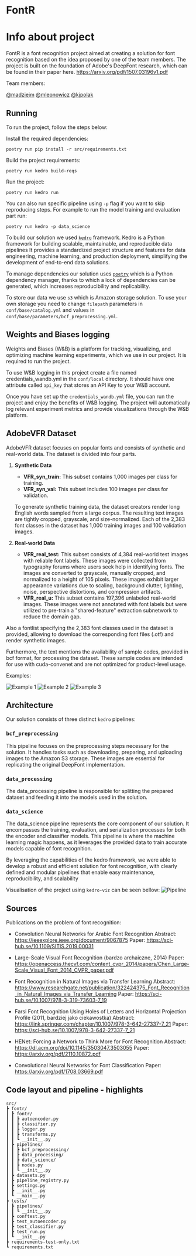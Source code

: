 # **FontR**

# **Info about project**

FontR is a font recognition project aimed at creating a solution for font recognition based on the idea proposed by one of the team members. The project is built on the foundation of Adobe's DeepFont research, which can be found in their paper here. https://arxiv.org/pdf/1507.03196v1.pdf

Team members:

[@madziejm](https://github.com/madziejm)
[@mleonowicz](https://github.com/mleonowicz)
[@kjpolak](https://github.com/kjpolak)

## **Running**

To run the project, follow the steps below:

Install the required dependencies:
```
poetry run pip install -r src/requirements.txt
```

Build the project requirements:
```
poetry run kedro build-reqs
```

Run the project:
```
poetry run kedro run
```

You can also run specific pipeline using `-p` flag if you want to skip reproducing steps.
For example to run the model training and evaluation part run:
```
poetry run kedro -p data_science
```

To build our solution we used [`kedro`](https://kedro.org/) framework.
Kedro is a Python framework for building scalable, maintainable, and reproducible data pipelines
It provides a standardized project structure and features for data engineering, machine learning, and production deployment, simplifying the development of end-to-end data solutions.

To manage dependencies our solution uses [`poetry`](https://python-poetry.org/) which is a Python dependency manager, thanks to which a lock of dependencies can be generated, which increases reproducibility and replicability.

To store our data we use `s3` which is Amazon storage solution.
To use your own storage you need to change `filepath` parameters in `conf/base/catalog.yml` and values in `conf/base/parameters/bcf_preprocessing.yml`.

## **Weights and Biases logging**

Weights and Biases (W&B) is a platform for tracking, visualizing, and optimizing machine learning experiments, which we use in our project.
It is required to run the project.

To use W&B logging in this project create a file named credentials_wandb.yml in the `conf/local` directory. It should have one attribute called `api_key` that stores an API Key to your W&B account.

Once you have set up the `credentials_wandb.yml` file, you can run the project and enjoy the benefits of W&B logging. The project will automatically log relevant experiment metrics and provide visualizations through the W&B platform.

## **AdobeVFR Dataset**

AdobeVFR dataset focuses on popular fonts and consists of synthetic and real-world data. The dataset is divided into four parts.

1. **Synthetic Data**
   - **VFR_syn_train:** This subset contains 1,000 images per class for training.
   - **VFR_syn_val:** This subset includes 100 images per class for validation.
   
   To generate synthetic training data, the dataset creators render long English words sampled from a large corpus. The resulting text images are tightly cropped, grayscale, and size-normalized. Each of the 2,383 font classes in the dataset has 1,000 training images and 100 validation images.

2. **Real-world Data**
   - **VFR_real_test:** This subset consists of 4,384 real-world test images with reliable font labels. These images were collected from typography forums where users seek help in identifying fonts. The images are converted to grayscale, manually cropped, and normalized to a height of 105 pixels. These images exhibit larger appearance variations due to scaling, background clutter, lighting, noise, perspective distortions, and compression artifacts.
   - **VFR_real_u:** This subset contains 197,396 unlabeled real-world images. These images were not annotated with font labels but were utilized to pre-train a "shared-feature" extraction subnetwork to reduce the domain gap.

Also a fontlist specifying the 2,383 font classes used in the dataset is provided, allowing to download the corresponding font files (.otf) and render synthetic images.

Furthermore, the text mentions the availability of sample codes, provided in bcf format, for processing the dataset. These sample codes are intended for use with cuda-convenet and are not optimized for product-level usage.

Examples:

![Example 1](./img/1.png)
![Example 2](./img/2.png)
![Example 3](./img/3.png)

## Architecture

Our solution consists of three distinct `kedro` pipelines:

### `bcf_preprocessing`
This pipeline focuses on the preprocessing steps necessary for the solution. It handles tasks such as downloading, preparing, and uploading images to the Amazon S3 storage. These images are essential for replicating the original DeepFont implementation.

### `data_processing`
The data_processing pipeline is responsible for splitting the prepared dataset and feeding it into the models used in the solution.

### `data_science`
The data_science pipeline represents the core component of our solution. It encompasses the training, evaluation, and serialization processes for both the encoder and classifier models. This pipeline is where the machine learning magic happens, as it leverages the provided data to train accurate models capable of font recognition.

By leveraging the capabilities of the kedro framework, we were able to develop a robust and efficient solution for font recognition, with clearly defined and modular pipelines that enable easy maintenance, reproducibility, and scalability

Visualisation of the project using `kedro-viz` can be seen bellow:
![Pipeline](./img/kedro-pipeline.png)

## Sources

Publications on the problem of font recognition:

- Convolution Neural Networks for Arabic Font Recognition
Abstract: https://ieeexplore.ieee.org/document/9067875
Paper: https://sci-hub.se/10.1109/SITIS.2019.00031

- Large-Scale Visual Font Recognition (bardzo archaiczne, 2014)
Paper: https://openaccess.thecvf.com/content_cvpr_2014/papers/Chen_Large-Scale_Visual_Font_2014_CVPR_paper.pdf

- Font Recognition in Natural Images via Transfer Learning
Abstract: https://www.researchgate.net/publication/322424375_Font_Recognition_in_Natural_Images_via_Transfer_Learning
Paper: https://sci-hub.se/10.1007/978-3-319-73603-7_19

- Farsi Font Recognition Using Holes of Letters and Horizontal Projection Profile (2011, bardziej jako ciekawostka)
Abstract: https://link.springer.com/chapter/10.1007/978-3-642-27337-7_21
Paper: https://sci-hub.se/10.1007/978-3-642-27337-7_21

- HENet: Forcing a Network to Think More for Font Recognition
Abstract: https://dl.acm.org/doi/10.1145/3503047.3503055
Paper: https://arxiv.org/pdf/2110.10872.pdf

- Convolutional Neural Networks for Font Classification
Paper: https://arxiv.org/pdf/1708.03669.pdf

## **Code layout and pipeline** - highlights

```
src/
┣ fontr/
┃ ┣ fontr/
┃ ┃ ┣ autoencoder.py
┃ ┃ ┣ classifier.py
┃ ┃ ┣ logger.py
┃ ┃ ┣ transforms.py
┃ ┃ ┗ __init__.py
┃ ┣ pipelines/
┃ ┃ ┣ bcf_preprocessing/
┃ ┃ ┣ data_processing/
┃ ┃ ┣ data_science/
┃ ┃ ┣ nodes.py
┃ ┃ ┗ __init__.py
┃ ┣ datasets.py
┃ ┣ pipeline_registry.py
┃ ┣ settings.py
┃ ┣ __init__.py
┃ ┗ __main__.py
┣ tests/
┃ ┣ pipelines/
┃ ┃ ┗ __init__.py
┃ ┣ conftest.py
┃ ┣ test_autoencoder.py
┃ ┣ test_classifier.py
┃ ┣ test_run.py
┃ ┗ __init__.py
┣ requirements-test-only.txt
┗ requirements.txt
```
